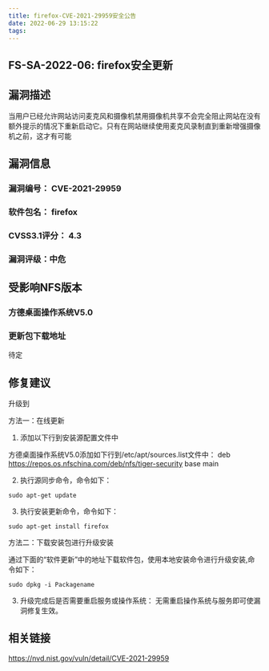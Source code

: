 ```yaml
---
title: firefox-CVE-2021-29959安全公告
date: 2022-06-29 13:15:22
tags:
---
```

## FS-SA-2022-06: firefox安全更新

## 漏洞描述

当用户已经允许网站访问麦克风和摄像机禁用摄像机共享不会完全阻止网站在没有额外提示的情况下重新启动它。只有在网站继续使用麦克风录制直到重新增强摄像机之前，这才有可能

## 漏洞信息

###    漏洞编号： CVE-2021-29959

###    软件包名： firefox

###    CVSS3.1评分： 4.3

###    漏洞评级：中危

## 受影响NFS版本

###    方德桌面操作系统V5.0

### 更新包下载地址

待定

## 修复建议

升级到 

方法一：在线更新

1. 添加以下行到安装源配置文件中

方德桌面操作系统V5.0添加如下行到/etc/apt/sources.list文件中：
deb https://repos.os.nfschina.com/deb/nfs/tiger-security base main

2. 执行源同步命令，命令如下：

```
sudo apt-get update
```

3. 执行安装更新命令，命令如下：

```
sudo apt-get install firefox
```

方法二：下载安装包进行升级安装

通过下面的“软件更新”中的地址下载软件包，使用本地安装命令进行升级安装,命令如下：

```
sudo dpkg -i Packagename
```

3. 升级完成后是否需要重启服务或操作系统：
   无需重启操作系统与服务即可使漏洞修复生效。

## 相关链接

https://nvd.nist.gov/vuln/detail/CVE-2021-29959
